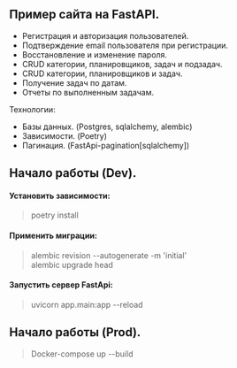 ## Пример сайта на FastAPI.

- Регистрация и авторизация пользователей.
- Подтверждение email пользователя при регистрации.
- Восстановление и изменение пароля.
- CRUD категории, планировщиков, задач и подзадач.
- CRUD категории, планировщиков и задач.
- Получение задач по датам.
- Отчеты по выполненным задачам.

Технологии:

- Базы данных. (Postgres, sqlalchemy, alembic)
- Зависимости. (Poetry)
- Пагинация. (FastApi-pagination[sqlalchemy])

## Начало работы (Dev).

#### Установить зависимости:

> poetry install

#### Применить миграции:

> alembic revision --autogenerate -m 'initial' \
> alembic upgrade head

#### Запустить сервер FastApi:

> uvicorn app.main:app --reload


## Начало работы (Prod).

> Docker-compose up --build